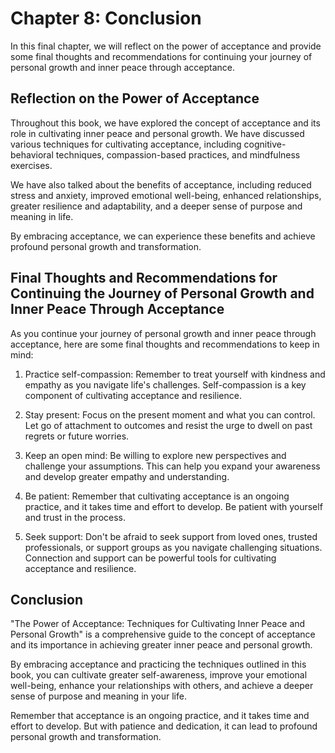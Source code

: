 Chapter 8: Conclusion
=====================

In this final chapter, we will reflect on the power of acceptance and provide some final thoughts and recommendations for continuing your journey of personal growth and inner peace through acceptance.

Reflection on the Power of Acceptance
-------------------------------------

Throughout this book, we have explored the concept of acceptance and its role in cultivating inner peace and personal growth. We have discussed various techniques for cultivating acceptance, including cognitive-behavioral techniques, compassion-based practices, and mindfulness exercises.

We have also talked about the benefits of acceptance, including reduced stress and anxiety, improved emotional well-being, enhanced relationships, greater resilience and adaptability, and a deeper sense of purpose and meaning in life.

By embracing acceptance, we can experience these benefits and achieve profound personal growth and transformation.

Final Thoughts and Recommendations for Continuing the Journey of Personal Growth and Inner Peace Through Acceptance
-------------------------------------------------------------------------------------------------------------------

As you continue your journey of personal growth and inner peace through acceptance, here are some final thoughts and recommendations to keep in mind:

1. Practice self-compassion: Remember to treat yourself with kindness and empathy as you navigate life's challenges. Self-compassion is a key component of cultivating acceptance and resilience.

2. Stay present: Focus on the present moment and what you can control. Let go of attachment to outcomes and resist the urge to dwell on past regrets or future worries.

3. Keep an open mind: Be willing to explore new perspectives and challenge your assumptions. This can help you expand your awareness and develop greater empathy and understanding.

4. Be patient: Remember that cultivating acceptance is an ongoing practice, and it takes time and effort to develop. Be patient with yourself and trust in the process.

5. Seek support: Don't be afraid to seek support from loved ones, trusted professionals, or support groups as you navigate challenging situations. Connection and support can be powerful tools for cultivating acceptance and resilience.

Conclusion
----------

"The Power of Acceptance: Techniques for Cultivating Inner Peace and Personal Growth" is a comprehensive guide to the concept of acceptance and its importance in achieving greater inner peace and personal growth.

By embracing acceptance and practicing the techniques outlined in this book, you can cultivate greater self-awareness, improve your emotional well-being, enhance your relationships with others, and achieve a deeper sense of purpose and meaning in your life.

Remember that acceptance is an ongoing practice, and it takes time and effort to develop. But with patience and dedication, it can lead to profound personal growth and transformation.
